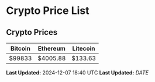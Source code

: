 # Crypto Price List

## Crypto Prices
| Bitcoin | Ethereum | Litecoin |
| ------- | -------- | -------- |
| $99833 | $4005.88 | $133.63 |
**Last Updated:** 2024-12-07 18:40 UTC
**Last Updated:** $DATE$
